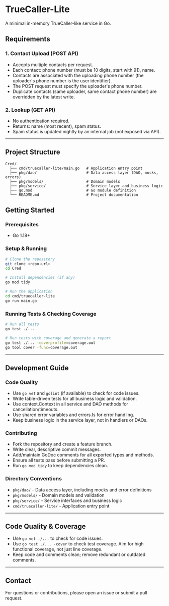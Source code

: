 # TrueCaller-Lite

A minimal in-memory TrueCaller-like service in Go.

## Requirements

### 1. Contact Upload (POST API)
- Accepts multiple contacts per request.
- Each contact: phone number (must be 10 digits, start with 91), name.
- Contacts are associated with the uploading phone number (the uploader's phone number is the user identifier).
- The POST request must specify the uploader's phone number.
- Duplicate contacts (same uploader, same contact phone number) are overridden by the latest write.

### 2. Lookup (GET API)
- No authentication required.
- Returns: name (most recent), spam status.
- Spam status is updated nightly by an internal job (not exposed via API).

---

## Project Structure

```
Cred/
  ├── cmd/truecaller-lite/main.go   # Application entry point
  ├── pkg/dao/                      # Data access layer (DAO, mocks, errors)
  ├── pkg/models/                   # Domain models
  ├── pkg/service/                  # Service layer and business logic
  ├── go.mod                        # Go module definition
  └── README.md                     # Project documentation
```

## Getting Started

### Prerequisites
- Go 1.18+

### Setup & Running
```sh
# Clone the repository
git clone <repo-url>
cd Cred

# Install dependencies (if any)
go mod tidy

# Run the application
cd cmd/truecaller-lite
go run main.go
```

### Running Tests & Checking Coverage
```sh
# Run all tests
go test ./...

# Run tests with coverage and generate a report
go test ./... -coverprofile=coverage.out
go tool cover -func=coverage.out
```

---

## Development Guide

### Code Quality
- Use `go vet` and `golint` (if available) to check for code issues.
- Write table-driven tests for all business logic and validation.
- Use context.Context in all service and DAO methods for cancellation/timeouts.
- Use shared error variables and errors.Is for error handling.
- Keep business logic in the service layer, not in handlers or DAOs.

### Contributing
- Fork the repository and create a feature branch.
- Write clear, descriptive commit messages.
- Add/maintain GoDoc comments for all exported types and methods.
- Ensure all tests pass before submitting a PR.
- Run `go mod tidy` to keep dependencies clean.

### Directory Conventions
- `pkg/dao/` - Data access layer, including mocks and error definitions
- `pkg/models/` - Domain models and validation
- `pkg/service/` - Service interfaces and business logic
- `cmd/truecaller-lite/` - Application entry point

---

## Code Quality & Coverage
- Use `go vet ./...` to check for code issues.
- Use `go test ./... -cover` to check test coverage. Aim for high functional coverage, not just line coverage.
- Keep code and comments clean; remove redundant or outdated comments.

---

## Contact
For questions or contributions, please open an issue or submit a pull request.
